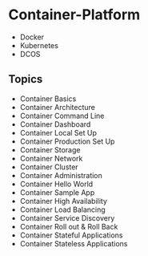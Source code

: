 # Container-Platform

-   Docker
-   Kubernetes
-   DCOS





**Topics**
-
-   Container Basics
-   Container Architecture
-   Container Command Line
-   Container Dashboard 
-   Container Local Set Up
-   Container Production Set Up
-   Container Storage
-   Container Network
-   Container Cluster
-   Container Administration 
-   Container Hello World
-   Container Sample App
-   Container High Availability 
-   Container Load Balancing
-   Container Service Discovery
-   Container Roll out & Roll Back
-   Container Stateful Applications
-   Container Stateless Applications 
